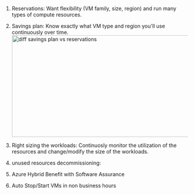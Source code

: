 1. Reservations: Want flexibility (VM family, size, region) and run many types of compute resources.
2. Savings plan: Know exactly what VM type and region you'll use continuously over time.
   <img width="806" height="278" alt="diff savings plan vs reservations" src="https://github.com/user-attachments/assets/e4ff0856-f4e5-4636-a78b-cb696c57fdef" />


3. Right sizing the workloads: Continuosly monitor the utilization of the resources and change/modify the size of the workloads.
4. unused resources decommissioning: 
5. Azure Hybrid Benefit with Software Assurance
6. Auto Stop/Start VMs in non business hours

